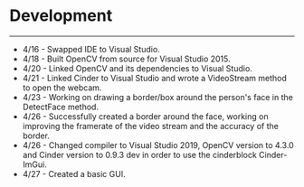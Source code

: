 # Development

---
- 4/16 - Swapped IDE to Visual Studio.
- 4/18 - Built OpenCV from source for Visual Studio 2015.
- 4/20 - Linked OpenCV and its dependencies to Visual Studio.
- 4/21 - Linked Cinder to Visual Studio and wrote a VideoStream method to open the webcam.
- 4/23 - Working on drawing a border/box around the person's face in the DetectFace method.
- 4/26 - Successfully created a border around the face, working on improving the framerate of the video stream and the accuracy of the border.
- 4/26 - Changed compiler to Visual Studio 2019, OpenCV version to 4.3.0 and Cinder version to 0.9.3 dev in order to use the cinderblock Cinder-ImGui.
- 4/27 - Created a basic GUI.